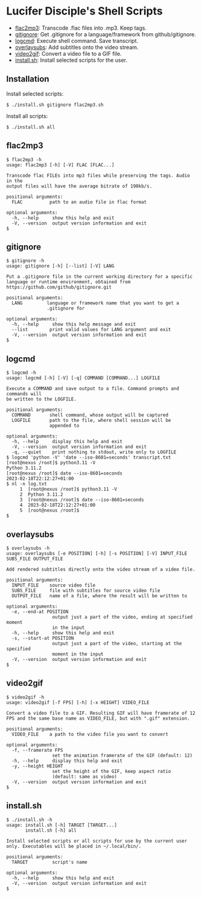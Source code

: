 # Lucifer Disciple's Shell Scripts

* [flac2mp3](#flac2mp3): Transcode .flac files into .mp3. Keep tags.
* [gitignore](#gitignore): Get .gitignore for a language/framework from github/gitignore.
* [logcmd](#logcmd): Execute shell command. Save transcript.
* [overlaysubs](#overlaysubs): Add subtitles onto the video stream.
* [video2gif](#video2gif): Convert a video file to a GIF file.
* [install.sh](#installsh): Install selected scripts for the user.

## Installation

Install selected scripts:
```
$ ./install.sh gitignore flac2mp3.sh
```

Install all scripts:
```
$ ./install.sh all
```

## flac2mp3

```
$ flac2mp3 -h
usage: flac2mp3 [-h] [-V] FLAC [FLAC...]

Transcode flac FILEs into mp3 files while preserving the tags. Audio in the
output files will have the average bitrate of 190kb/s.

positional arguments:
  FLAC          path to an audio file in flac format

optional arguments:
  -h, --help     show this help and exit
  -V, --version  output version information and exit
$
```

## gitignore

```
$ gitignore -h
usage: gitignore [-h] [--list] [-V] LANG

Put a .gitignore file in the current working directory for a specific
language or runtime environment, obtained from
https://github.com/github/gitignore.git

positional arguments:
  LANG         language or framework name that you want to get a
               .gitignore for

optional arguments:
  -h, --help     show this help message and exit
  --list        print valid values for LANG argument and exit
  -V, --version  output version information and exit
$
```

## logcmd

```
$ logcmd -h
usage: logcmd [-h] [-V] [-q] COMMAND [COMMAND...] LOGFILE

Execute a COMMAND and save output to a file. Command prompts and commands will
be written to the LOGFILE.

positional arguments:
  COMMAND       shell command, whose output will be captured
  LOGFILE       path to the file, where shell session will be
                appended to

optional arguments:
  -h, --help     display this help and exit
  -V, --version  output version information and exit
  -q, --quiet    print nothing to stdout, write only to LOGFILE
$ logcmd 'python -V' 'date --iso-8601=seconds' transcript.txt
[root@nexus /root]$ python3.11 -V
Python 3.11.2
[root@nexus /root]$ date --iso-8601=seconds
2023-02-18T22:12:27+01:00
$ nl -n log.txt
     1	[root@nexus /root]$ python3.11 -V
     2	Python 3.11.2
     3	[root@nexus /root]$ date --iso-8601=seconds
     4	2023-02-18T22:12:27+01:00
     5	[root@nexus /root]$ 
$
```

## overlaysubs

```
$ overlaysubs -h
usage: overlaysubs [-e POSITION] [-h] [-s POSITION] [-V] INPUT_FILE SUBS_FILE OUTPUT_FILE

Add rendered subtitles directly onto the video stream of a video file.

positional arguments:
  INPUT_FILE    source video file
  SUBS_FILE     file with subtitles for source video file
  OUTPUT_FILE   name of a file, where the result will be written to

optional arguments:
  -e, --end-at POSITION
                 output just a part of the video, ending at specified moment
                 in the input
  -h, --help     show this help and exit
  -s, --start-at POSITION
                 output just a part of the video, starting at the specified
                 moment in the input
  -V, --version  output version information and exit
$
```

## video2gif

```
$ video2gif -h
usage: video2gif [-f FPS] [-h] [-x HEIGHT] VIDEO_FILE

Convert a video file to a GIF. Resulting GIF will have framerate of 12
FPS and the same base name as VIDEO_FILE, but with ".gif" extension.

positional arguments:
  VIDEO_FILE    a path to the video file you want to convert

optional arguments:
  -f, --framerate FPS
                 set the animation framerate of the GIF (default: 12)
  -h, --help     display this help and exit
  -y, --height HEIGHT
                 set the height of the GIF, keep aspect ratio
                 (default: same as video)
  -V, --version  output version information and exit
$
```

## install.sh

```
$ ./install.sh -h
usage: install.sh [-h] TARGET [TARGET...]
       install.sh [-h] all

Install selected scripts or all scripts for use by the current user
only. Executables will be placed in ~/.local/bin/.

positional arguments:
  TARGET         script's name

optional arguments:
  -h, --help     show this help and exit
  -V, --version  output version information and exit
$
```
